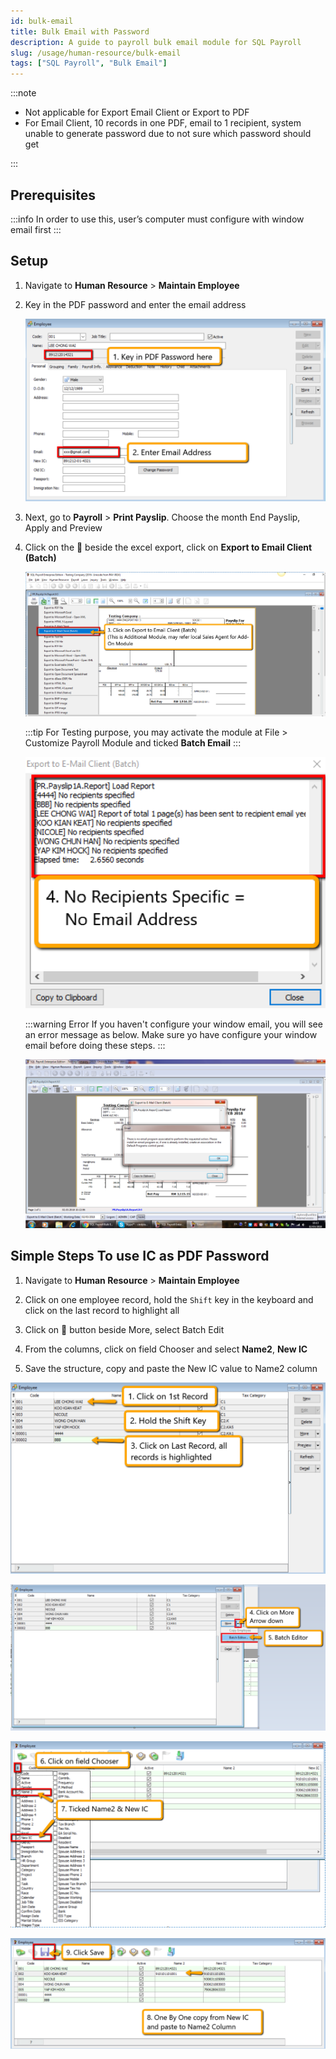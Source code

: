 ```yaml
---
id: bulk-email
title: Bulk Email with Password
description: A guide to payroll bulk email module for SQL Payroll
slug: /usage/human-resource/bulk-email
tags: ["SQL Payroll", "Bulk Email"]
---
```


:::note

- Not applicable for Export Email Client or Export to PDF
- For Email Client, 10 records in one PDF, email to 1 recipient, system unable to generate password due to not sure which password should get

:::

## Prerequisites

:::info
In order to use this, user’s computer must configure with window email first
:::

## Setup

1. Navigate to **Human Resource** > **Maintain Employee**

2. Key in the PDF password and enter the email address

   ![maintain-employee](../../../static/img/usage/human-resource/payroll-bulk-email/maintain-employee.png)

3. Next, go to **Payroll** > **Print Payslip**. Choose the month End Payslip, Apply and Preview

4. Click on the 🔽 beside the excel export, click on **Export to Email Client (Batch)**

   ![export-to-email-client-batch](../../../static/img/usage/human-resource/payroll-bulk-email/export-to-email-client-batch.png)

   :::tip
   For Testing purpose, you may activate the module at File > Customize Payroll Module and ticked **Batch Email**
   :::

   ![batch-email](../../../static/img/usage/human-resource/payroll-bulk-email/batch-email.png)

   :::warning Error
   If you haven't configure your window email, you will see an error message as below. Make sure yo have configure your window email before doing these steps.
   :::

   ![error](../../../static/img/usage/human-resource/payroll-bulk-email/error.png)

## Simple Steps To use IC as PDF Password

1. Navigate to **Human Resource** > **Maintain Employee**

2. Click on one employee record, hold the `Shift` key in the keyboard and click on the last record to highlight all

3. Click on 🔽 button beside More, select Batch Edit

4. From the columns, click on field Chooser and select **Name2**, **New IC**

5. Save the structure, copy and paste the New IC value to Name2 column

![5](../../../static/img/usage/human-resource/payroll-bulk-email/5.png)

![6](../../../static/img/usage/human-resource/payroll-bulk-email/6.png)

![7](../../../static/img/usage/human-resource/payroll-bulk-email/7.png)

![8](../../../static/img/usage/human-resource/payroll-bulk-email/8.png)
